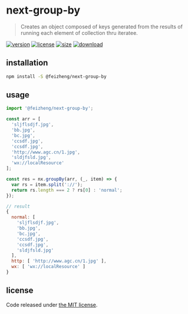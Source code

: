 # next-group-by
> Creates an object composed of keys generated from the results of running each element of collection thru iteratee.

[![version][version-image]][version-url]
[![license][license-image]][license-url]
[![size][size-image]][size-url]
[![download][download-image]][download-url]

## installation
```bash
npm install -S @feizheng/next-group-by
```

## usage
```js
import '@feizheng/next-group-by';

const arr = [
  'sljflsdjf.jpg',
  'bb.jpg',
  'bc.jpg',
  'ccsdf.jpg',
  'ccsdf.jpg',
  'http://www.agc.cn/1.jpg',
  'sldjfsld.jpg',
  'wx://localResource'
];

const res = nx.groupBy(arr, (_, item) => {
  var rs = item.split('://');
  return rs.length === 2 ? rs[0] : 'normal';
});

// result
{
  normal: [
    'sljflsdjf.jpg',
    'bb.jpg',
    'bc.jpg',
    'ccsdf.jpg',
    'ccsdf.jpg',
    'sldjfsld.jpg'
  ],
  http: [ 'http://www.agc.cn/1.jpg' ],
  wx: [ 'wx://localResource' ]
}
```

## license
Code released under [the MIT license](https://github.com/afeiship/next-group-by/blob/master/LICENSE.txt).

[version-image]: https://img.shields.io/npm/v/@feizheng/next-group-by
[version-url]: https://npmjs.org/package/@feizheng/next-group-by

[license-image]: https://img.shields.io/npm/l/@feizheng/next-group-by
[license-url]: https://github.com/afeiship/next-group-by/blob/master/LICENSE.txt

[size-image]: https://img.shields.io/bundlephobia/minzip/@feizheng/next-group-by
[size-url]: https://github.com/afeiship/next-group-by/blob/master/dist/next-group-by.min.js

[download-image]: https://img.shields.io/npm/dm/@feizheng/next-group-by
[download-url]: https://www.npmjs.com/package/@feizheng/next-group-by
